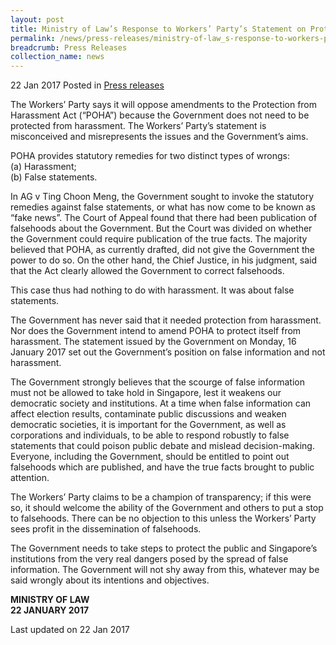 ```yaml
---
layout: post
title: Ministry of Law’s Response to Workers’ Party’s Statement on Protection from Harassment Act
permalink: /news/press-releases/ministry-of-law_s-response-to-workers-partys-statement-on-protec
breadcrumb: Press Releases
collection_name: news
---
```



22 Jan 2017 Posted in [Press releases](/news/press-releases)


The Workers’ Party says it will oppose amendments to the Protection from Harassment Act (“POHA”) because the Government does not need to be protected from harassment.  The Workers’ Party’s statement is misconceived and misrepresents the issues and the Government’s aims.  

POHA provides statutory remedies for two distinct types of wrongs:  
(a) Harassment;  
(b) False statements.

In AG v Ting Choon Meng, the Government sought to invoke the statutory remedies against false statements, or what has now come to be known as “fake news”.  The Court of Appeal found that there had been publication of falsehoods about the Government.  But the Court was divided on whether the Government could require publication of the true facts.  The majority believed that POHA, as currently drafted, did not give the Government the power to do so.  On the other hand, the Chief Justice, in his judgment, said that the Act clearly allowed the Government to correct falsehoods. 

This case thus had nothing to do with harassment.  It was about false statements.

The Government has never said that it needed protection from harassment.  Nor does the Government intend to amend POHA to protect itself from harassment.  The statement issued by the Government on Monday, 16 January 2017 set out the Government’s position on false information and not harassment. 

The Government strongly believes that the scourge of false information must not be allowed to take hold in Singapore, lest it weakens our democratic society and institutions.  At a time when false information can affect election results, contaminate public discussions and weaken democratic societies, it is important for the Government, as well as corporations and individuals, to be able to respond robustly to false statements that could poison public debate and mislead decision-making.  Everyone, including the Government, should be entitled to point out falsehoods which are published, and have the true facts brought to public attention.

The Workers’ Party claims to be a champion of transparency; if this were so, it should welcome the ability of the Government and others to put a stop to falsehoods.  There can be no objection to this unless the Workers’ Party sees profit in the dissemination of falsehoods.

The Government needs to take steps to protect the public and Singapore’s institutions from the very real dangers posed by the spread of false information.  The Government will not shy away from this, whatever may be said wrongly about its intentions and objectives.

**MINISTRY OF LAW**    
**22 JANUARY 2017**


<p class="right-side-updated">Last updated on 22 Jan 2017</p>
